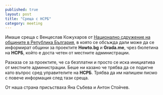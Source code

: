 ```yaml
---
published: true
layout: post
title: "Среща с НСРБ"
category: meeting
---
```


Имаше среща с Венцеслав Кожухаров от [Национално сдружение на общините в Република България](http://projects-namrb.org/index.php/bg/), в която се обсъжда дали може да се информират общини за проектите **Howto.bg** и **Grada.me**, чрез бюлетина на **НСРБ**, който е доста четен от местните администрации.

Разказа се за проектите, че са безплатни и просто се иска инициатива от местните администрации. Беше ни казано че трябва да се подигне като въпрос сред управителите на **НСРБ**. Трябва да им напишем писмо с повече информация след тази среща.

От наша страна присъстваха Яна Събева и Антон Стойчев.